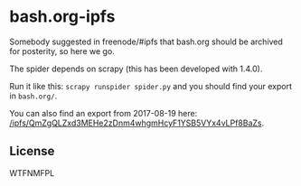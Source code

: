 # bash.org-ipfs

Somebody suggested in freenode/#ipfs that bash.org should be archived for posterity, so here we go.

The spider depends on scrapy (this has been developed with 1.4.0).

Run it like this: `scrapy runspider spider.py` and you should find your export in `bash.org/`.

You can also find an export from 2017-08-19 here: [/ipfs/QmZgQLZxd3MEHe2zDnm4whgmHcyF1YSB5VYx4vLPf8BaZs][1].

[1]: https://ipfs.io/ipfs/QmZgQLZxd3MEHe2zDnm4whgmHcyF1YSB5VYx4vLPf8BaZs

## License

WTFNMFPL
